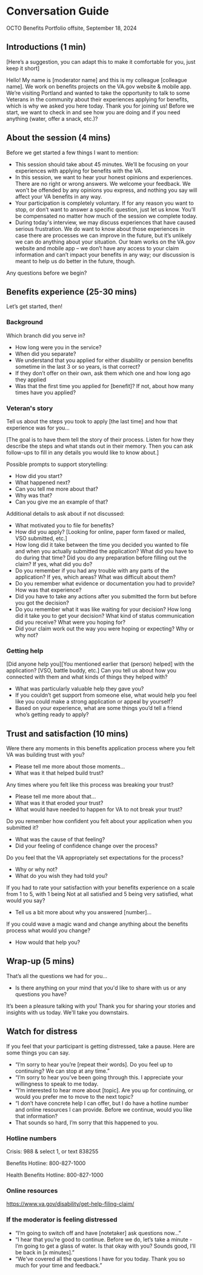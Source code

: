 # Conversation Guide 
OCTO Benefits Portfolio offsite, September 18, 2024

## Introductions (1 min)
[Here’s a suggestion, you can adapt this to make it comfortable for you, just keep it short]

Hello! My name is [moderator name] and this is my colleague [colleague name]. We work on benefits projects on the VA.gov website & mobile app. We’re visiting Portland and wanted to take the opportunity to talk to some Veterans in the community about their experiences applying for benefits, which is why we asked you here today. Thank you for joining us! 
Before we start, we want to check in and see how you are doing and if you need anything (water, offer a snack, etc.)?

## About the session (4 mins)
Before we get started a few things I want to mention:
- This session should take about 45 minutes. We’ll be focusing on your experiences with applying for benefits with the VA.
- In this session, we want to hear your honest opinions and experiences. There are no right or wrong answers. We welcome your feedback. We won't be offended by any opinions you express, and nothing you say will affect your VA benefits in any way. 
- Your participation is completely voluntary. If for any reason you want to stop, or don’t want to answer a specific question, just let us know. You'll be compensated no matter how much of the session we complete today.
- During today's interview, we may discuss experiences that have caused serious frustration. We do want to know about those experiences in case there are processes we can improve in the future, but it’s unlikely we can do anything about your situation. Our team works on the VA.gov website and mobile app – we don’t have any access to your claim information and can’t impact your benefits in any way; our discussion is meant to help us do better in the future, though.

Any questions before we begin?

## Benefits experience (25-30 mins)
Let’s get started, then!

### Background
Which branch did you serve in?
- How long were you in the service?
- When did you separate?
- We understand that you applied for either disability or pension benefits sometime in the last 3 or so years, is that correct?
- If they don’t offer on their own, ask them which one and how long ago they applied
- Was that the first time you applied for [benefit]? If not, about how many times have you applied?

### Veteran's story
Tell us about the steps you took to apply [the last time] and how that experience was for you… 

[The goal is to have them tell the story of their process. Listen for how they describe the steps and what stands out in their memory. Then you can ask follow-ups to fill in any details you would like to know about.]

Possible prompts to support storytelling:
- How did you start?
- What happened next?
- Can you tell me more about that?
- Why was that?
- Can you give me an example of that?

Additional details to ask about if not discussed:
- What motivated you to file for benefits?
- How did you apply? [Looking for online, paper form faxed or mailed, VSO submitted, etc.]
- How long did it take between the time you decided you wanted to file and when you actually submitted the application? What did you have to do during that time? Did you do any preparation before filling out the claim? If yes, what did you do?
- Do you remember if you had any trouble with any parts of the application? If yes, which areas? What was difficult about them?
- Do you remember what evidence or documentation you had to provide? How was that experience?
- Did you have to take any actions after you submitted the form but before you got the decision?
- Do you remember what it was like waiting for your decision? How long did it take you to get your decision? What kind of status communication did you receive? What were you hoping for?
- Did your claim work out the way you were hoping or expecting? Why or why not?

### Getting help
[Did anyone help you][You mentioned earlier that (person) helped] with the application? [VSO, battle buddy, etc.] Can you tell us about how you connected with them and what kinds of things they helped with?

- What was particularly valuable help they gave you?
- If you couldn’t get support from someone else, what would help you feel like you could make a strong application or appeal by yourself?
- Based on your experience, what are some things you’d tell a friend who’s getting ready to apply?


## Trust and satisfaction (10 mins)

Were there any moments in this benefits application process where you felt VA was building trust with you? 
- Please tell me more about those moments…
- What was it that helped build trust?

Any times where you felt like this process was breaking your trust? 
- Please tell me more about that…
- What was it that eroded your trust?
- What would have needed to happen for VA to not break your trust?

Do you remember how confident you felt about your application when you submitted it? 
- What was the cause of that feeling?
- Did your feeling of confidence change over the process?

Do you feel that the VA appropriately set expectations for the process?
- Why or why not?
- What do you wish they had told you?

If you had to rate your satisfaction with your benefits experience on a scale from 1 to 5, with 1 being Not at all satisfied and 5 being very satisfied, what would you say?
- Tell us a bit more about why you answered [number]…

If you could wave a magic wand and change anything about the benefits process what would you change?
- How would that help you?

## Wrap-up (5 mins)
That’s all the questions we had for you… 
- Is there anything on your mind that you'd like to share with us or any questions you have?

It’s been a pleasure talking with you! Thank you for sharing your stories and insights with us today. We'll take you downstairs.

## Watch for distress
If you feel that your participant is getting distressed, take a pause. Here are some things you can say.

- “I’m sorry to hear you’re [repeat their words]. Do you feel up to continuing? We can stop at any time.”
- “I’m sorry to hear you’ve been going through this. I appreciate your willingness to speak to me today.
- “I’m interested to hear more about [topic]. Are you up for continuing, or would you prefer me to move to the next topic?
- “I don’t have concrete help I can offer, but I do have a hotline number and online resources I can provide. Before we continue, would you like that information?
- That sounds so hard, I’m sorry that this happened to you.

### Hotline numbers
Crisis: 988 & select 1, or text 838255

Benefits Hotline: 800-827-1000

Health Benefits Hotline: 800-827-1000

### Online resources
https://www.va.gov/disability/get-help-filing-claim/ 

### If the moderator is feeling distressed
- “I’m going to switch off and have [notetaker] ask questions now…”
- “I hear that you’re good to continue. Before we do, let’s take a minute - I’m going to get a glass of water. Is that okay with you? Sounds good, I’ll be back in [x minutes].”
- “We've covered all the questions I have for you today. Thank you so much for your time and feedback.”
